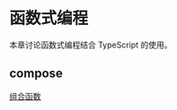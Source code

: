 # 函数式编程
本章讨论函数式编程结合 TypeScript 的使用。

## compose
<!-- TODO: 补充此讲解 -->
[组合函数](https://www.typescriptlang.org/docs/handbook/release-notes/overview.html#higher-order-type-inference-from-generic-functions)